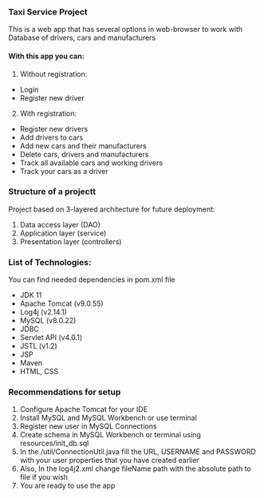 ### Taxi Service Project
This is a web app that has several options in web-browser 
to work with Database of drivers, cars and manufacturers
#### With this app you can:
1. Without registration:
* Login
* Register new driver
2. With registration:
* Register new drivers
* Add drivers to cars
* Add new cars and their manufacturers
* Delete cars, drivers and manufacturers
* Track all available cars and working drivers
* Track your cars as a driver
### Structure of a projectt
Project based on 3-layered architecture for future deployment:
1. Data access layer (DAO)
2. Application layer (service)
3. Presentation layer (controllers)
### List of Technologies:
You can find needed dependencies in pom.xml file
* JDK 11
* Apache Tomcat (v9.0.55)
* Log4j (v2.14.1)
* MySQL (v8.0.22)
* JDBC
* Servlet API (v4.0.1)
* JSTL (v1.2)
* JSP
* Maven
* HTML, CSS
### Recommendations for setup
1. Configure Apache Tomcat for your IDE
2. Install MySQL and MySQL Workbench or use terminal
3. Register new user in MySQL Connections
4. Create schema in MySQL Workbench or terminal using resources/init_db.sql
5. In the /util/ConnectionUtil.java fill the URL, USERNAME and PASSWORD with your user properties that you have created earlier
6. Also, In the log4j2.xml change fileName path with the absolute path to file if you wish
7. You are ready to use the app
